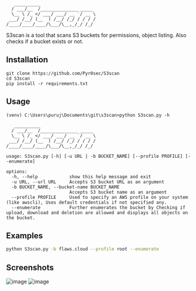 ```
   __________
  / ___/__  /______________ _____
  \__ \ /_ </ ___/ ___/ __ `/ __ \
 ___/ /__/ (__  ) /__/ /_/ / / / /
/____/____/____/\___/\__,_/_/ /_/
```
S3scan is a tool that scans S3 buckets for permissions, object listing. Also checks if a bucket exists or not.


Installation
---
```
git clone https://github.com/Pyr0sec/S3scan
cd S3scan
pip install -r requirements.txt
```


Usage
---
```shell
(venv) C:\Users\puruj\Documents\git\s3scan>python S3scan.py -h                                              

   __________
  / ___/__  /______________ _____
  \__ \ /_ </ ___/ ___/ __ `/ __ \
 ___/ /__/ (__  ) /__/ /_/ / / / /
/____/____/____/\___/\__,_/_/ /_/

usage: S3scan.py [-h] [-u URL | -b BUCKET_NAME] [--profile PROFILE] [--enumerate]

options:
  -h, --help            show this help message and exit
  -u URL, --url URL     Accepts S3 bucket URL as an argument
  -b BUCKET_NAME, --bucket-name BUCKET_NAME
                        Accepts S3 bucket name as an argument
  --profile PROFILE     Used to specify an AWS profile on your system (like awscli), Uses default credentials if not specified any.
  --enumerate           Further enumerates the bucket by Checking if upload, download and deletion are allowed and displays all objects on the bucket.      
```


Examples
---
```bash
python S3scan.py -b flaws.cloud --profile root --enumerate
```


Screenshots
---
![image](https://user-images.githubusercontent.com/74669749/202524888-acee8716-31f6-48b8-b10b-97a69a86736d.png)
![image](https://user-images.githubusercontent.com/74669749/202555416-e1a93997-3d70-4c28-b616-fc3658f882af.png)

